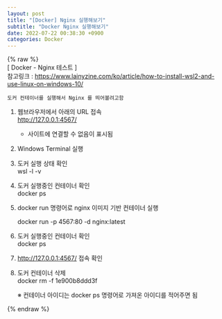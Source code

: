 ```yaml
---  
layout: post  
title: "[Docker] Nginx 실행해보기"  
subtitle: "Docker Nginx 실행해보기"  
date: 2022-07-22 00:38:30 +0900  
categories: Docker  
---  
```

{% raw %}  
[ Docker - Nginx 테스트 ]  
	참고링크 : https://www.lainyzine.com/ko/article/how-to-install-wsl2-and-use-linux-on-windows-10/  
  
	도커 컨테이너를 실행해서 Nginx 를 띄어볼려고함  
  
1. 웹브라우저에서 아래의 URL 접속  
	http://127.0.0.1:4567/  
  
	- 사이트에 연결할 수 없음이 표시됨  
  
2. Windows Terminal 실행  
  
3. 도커 실행 상태 확인  
	wsl -l -v  
  
4. 도커 실행중인 컨테이너 확인  
	docker ps  
  
5. docker run 명령어로 nginx 이미지 기반 컨테이너 실행  
  
	docker run -p 4567:80 -d nginx:latest  
  
6. 도커 실행중인 컨테이너 확인  
	docker ps  
  
7. http://127.0.0.1:4567/ 접속 확인  
  
8. 도커 컨테이너 삭제  
	docker rm -f 1e900b8ddd3f  
  
	※ 컨테이너 아이디는 docker ps 명령어로 가져온 아이디를 적어주면 됨  
  
{% endraw %}